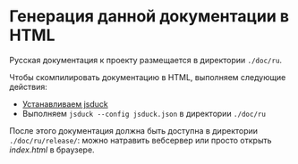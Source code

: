 # Генерация данной документации в HTML

Русская документация к проекту размещается в директории `./doc/ru`.

Чтобы скомпилировать документацию в HTML, выполняем следующие действия:

- [Устанавливаем jsduck](https://github.com/senchalabs/jsduck/wiki/Installation)
- Выполняем `jsduck --config jsduck.json` в директории `./doc/ru`

После этого документация должна быть доступна в директории `./doc/ru/release/`: можно натравить вебсервер или просто открыть *index.html* в браузере.
